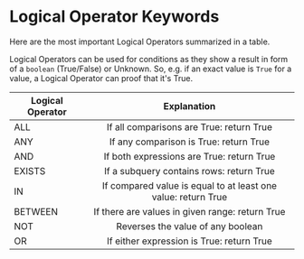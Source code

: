 # Logical Operator Keywords

Here are the most important Logical Operators summarized in a table.

Logical Operators can be used for conditions as they show a result in form of a `boolean` (True/False) or Unknown.
So, e.g. if an exact value is `True` for a value, a Logical Operator can proof that it's True.

| Logical Operator        |      Explanation |   
| ------------- | :-----------: |
| ALL      | If all comparisons are True: return True |
| ANY      |   If any comparison is True: return True    |
| AND |   If both expressions are True: return True   |
| EXISTS | If a subquery contains rows: return True |
| IN | If compared value is equal to at least one value: return True |
| BETWEEN | If there are values in given range: return True |
| NOT | Reverses the value of any boolean |
| OR | If either expression is True: return True |
